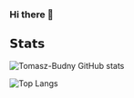 ### Hi there 👋

## 𝗦𝘁𝗮𝘁𝘀
![Tomasz-Budny GitHub stats](https://github-readme-stats.vercel.app/api?username=Tomasz-Budny&show_icons=true&theme=dark&hide=stars)

![Top Langs](https://github-readme-stats.vercel.app/api/top-langs/?username=Tomasz-Budny&theme=dark)
